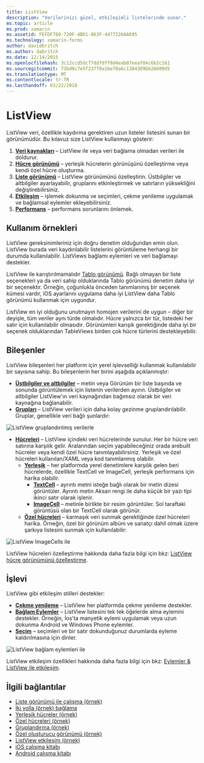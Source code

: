```yaml
---
title: ListView
description: "Verilerinizi güzel, etkileşimli listelerinde sunar."
ms.topic: article
ms.prod: xamarin
ms.assetid: FEFDF7E0-720F-4BD1-863F-4477226AA695
ms.technology: xamarin-forms
author: davidbritch
ms.author: dabritch
ms.date: 12/14/2015
ms.openlocfilehash: 3c12ccd5dc77dd7dff9d4eab07eeaf04c6b2c161
ms.sourcegitcommit: 73bd0c7e5f237f0a1be70a6c1384309bb26609d5
ms.translationtype: MT
ms.contentlocale: tr-TR
ms.lasthandoff: 03/22/2018
---
```

# <a name="listview"></a>ListView

ListView veri, özellikle kaydırma gerektiren uzun listeler listesini sunan bir görünümüdür. Bu kılavuz size ListView kullanmayı gösterir:

1. **[Veri kaynakları](data-and-databinding.md)**  &ndash; ListView ile veya veri bağlama olmadan verileri ile doldurur.
2. **[Hücre görünümü](customizing-cell-appearance.md)**  &ndash; yerleşik hücrelerin görünüşünü özelleştirme veya kendi özel hücre oluşturma.
3. **[Liste görünümü](customizing-list-appearance.md)**  &ndash; ListView görünümünü özelleştirin. Üstbilgiler ve altbilgiler ayarlayabilir, gruplarını etkinleştirmek ve satırların yüksekliğini değiştirebilirsiniz.
4. **[Etkileşim](interactivity.md)**  &ndash; işlemek dokunma ve seçimleri, çekme yenileme uygulamak ve bağlamsal eylemler ekleyebilirsiniz.
5. **[Performans](performance.md)**  &ndash; performans sorunlarını önlemek.

## <a name="use-cases"></a>Kullanım örnekleri
ListView gereksinimleriniz için doğru denetim olduğundan emin olun. ListView burada veri kaydırılabilir listelerini görüntüleme herhangi bir durumda kullanılabilir. ListViews bağlamı eylemleri ve veri bağlamayı destekler.

ListView ile karıştırılmamalıdır [Tablo görünümü](~/xamarin-forms/user-interface/tableview.md). Bağlı olmayan bir liste seçenekleri ya da veri sahip olduklarında Tablo görünümü denetim daha iyi bir seçenektir. Örneğin, çoğunlukla önceden tanımlanmış bir seçenek kümesi vardır, iOS ayarlarını uygulama daha iyi ListView daha Tablo görünümü kullanmak için uygundur.

ListView en iyi olduğunu unutmayın homojen verilerini de uygun &ndash; diğer bir deyişle, tüm veriler aynı türde olmalıdır. Hücre yalnızca bir tür, listedeki her satır için kullanılabilir olmasıdır. Görünümleri karışık gerektiğinde daha iyi bir seçenek olduklarından TableViews birden çok hücre türlerini destekleyebilir.


## <a name="components"></a>Bileşenler
ListView bileşenleri her platform için yerel işlevselliği kullanmak kullanılabilir bir sayısına sahip. Bu bileşenlerin her birini aşağıda açıklanmıştır:

- **[Üstbilgiler ve altbilgiler](customizing-list-appearance.md#Headers_and_Footers)**  &ndash; metin veya Görünüm bir liste başında ve sonunda görüntülemek için listenin verilerden ayırın. Üstbilgiler ve altbilgiler ListView'ın veri kaynağından bağımsız olarak bir veri kaynağına bağlanabilir.
- **[Grupları](customizing-list-appearance.md#Grouping)**  &ndash; ListView verileri için daha kolay gezinme gruplandırılabilir. Gruplar, genellikle veri bağlı şunlardır:

![](images/grouping-depth.png "ListView gruplandırılmış verilerle")

- **[Hücreleri](customizing-cell-appearance.md)**  &ndash; ListView içindeki veri hücrelerinde sunulur. Her bir hücre veri satırına karşılık gelir. Aralarından seçim yapabileceğiniz orada arebuilt hücreler veya kendi özel hücre tanımlayabilirsiniz. Yerleşik ve özel hücreleri kullanılan/XAML veya kod tanımlanmış olabilir.
  - **[Yerleşik](customizing-cell-appearance.md#Built_in_Cells)**  &ndash; her platformda yerel denetimlere karşılık gelen beri hücrelerde, özellikle TextCell ve ImageCell, yerleşik performans için harika olabilir.
    - **[TextCell](customizing-cell-appearance.md#TextCell)**  &ndash; ayrıntı metni isteğe bağlı olarak bir metin dizesi görüntüler. Ayrıntı metin Aksan rengi ile daha küçük bir yazı tipi ikinci satır olarak işlenir.
    - **[ImageCell](customizing-cell-appearance.md#ImageCell)**  &ndash; metinle birlikte bir resim görüntüler. Sol taraftaki görüntüsü olan bir TextCell olarak görünür.
  - **[Özel hücreleri](customizing-cell-appearance.md#customcells)**  &ndash; karmaşık veri sunmak gerektiğinde özel hücreleri harika. Örneğin, özel bir görünüm albüm ve sanatçı dahil olmak üzere şarkıya listesini sunmak için kullanılabilir:

![](images/image-cell-default.png "ListView ImageCells ile")

ListView hücreleri özelleştirme hakkında daha fazla bilgi için bkz: [ListView hücre görünümünü özelleştirme](customizing-cell-appearance.md).

## <a name="functionality"></a>İşlevi
ListView gibi etkileşim stilleri destekler:

- **[Çekme yenileme](interactivity.md#Pull_to_Refresh)**  &ndash; ListView her platformda çekme yenileme destekler.
- **[Bağlam Eylemler](interactivity.md#Context_Actions)**  &ndash; ListView listesini tek tek öğelerde alma eylemini destekler. Örneğin, İos'ta manyetik eylemi uygulamak veya uzun dokunma Android ve Windows Phone eylemler.
- **[Seçim](interactivity.md#selectiontaps)**  &ndash; seçimleri ve bir satır dokunduğunuz durumlarda eyleme kaldırılmasına için dinler.

![](images/context-default.png "ListView bağlam eylemleri ile")

ListView etkileşim özellikleri hakkında daha fazla bilgi için bkz: [Eylemler & ListView ile etkileşim](interactivity.md).


## <a name="related-links"></a>İlgili bağlantılar

- [Liste görünümü ile çalışma (örnek)](https://developer.xamarin.com/samples/WorkingWithListview)
- [İki yolla (örnek) bağlama](https://developer.xamarin.com/samples/xamarin-forms/UserInterface/ListView/SwitchEntryTwoBinding)
- [Yerleşik hücreler (örnek)](https://developer.xamarin.com/samples/xamarin-forms/UserInterface/ListView/BuiltInCells)
- [Özel hücreleri (örnek)](https://developer.xamarin.com/samples/xamarin-forms/UserInterface/ListView/CustomCells)
- [Gruplandırma (örnek)](https://developer.xamarin.com/samples/xamarin-forms/UserInterface/ListView/Grouping)
- [Özel oluşturucu görünümü (örnek)](https://developer.xamarin.com/samples/xamarin-forms/UserInterface/ListView/WorkingWithListviewNative)
- [ListView etkileşim (örnek)](https://developer.xamarin.com/samples/xamarin-forms/UserInterface/ListView/interactivity)
- [iOS çalışma kitabı](https://developer.xamarin.com/workbooks/xamarin-forms/user-interface/listview/ListView1-ios.workbook)
- [Android çalışma kitabı](https://developer.xamarin.com/workbooks/xamarin-forms/user-interface/listview/ListView1-android.workbook)
